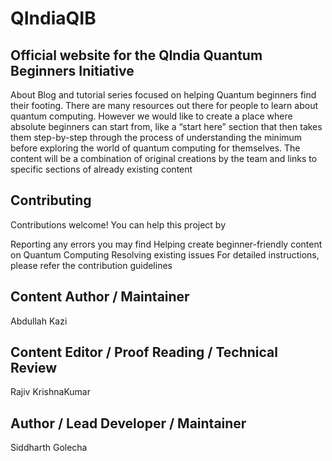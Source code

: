 # QIndiaQIB
## Official website for the QIndia Quantum Beginners Initiative
About 
Blog and tutorial series focused on helping Quantum beginners find their footing. There are many resources out there for people to learn about quantum computing. However we would like to create a place where absolute beginners can start from, like a “start here” section that then takes them step-by-step through the process of understanding the minimum before exploring the world of quantum computing for themselves. The content will be a combination of original creations by the team and links to specific sections of already existing content

## Contributing
Contributions welcome!
You can help this project by

Reporting any errors you may find
Helping create beginner-friendly content on Quantum Computing
Resolving existing issues
For detailed instructions, please refer the contribution guidelines

## Content Author / Maintainer
Abdullah Kazi

## Content Editor / Proof Reading / Technical Review
Rajiv KrishnaKumar

## Author / Lead Developer / Maintainer
Siddharth Golecha
